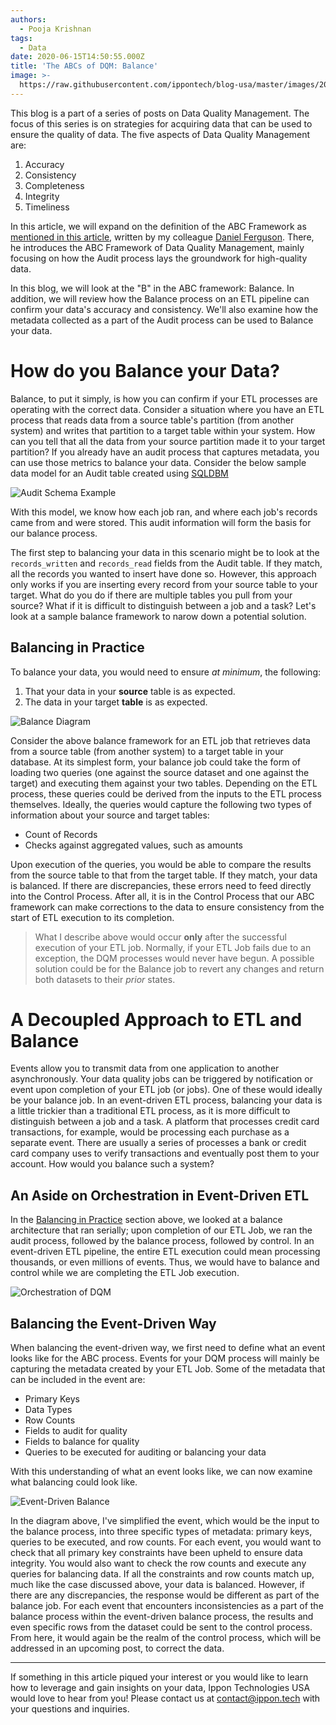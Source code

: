 ```yaml
---
authors:
  - Pooja Krishnan
tags:
  - Data
date: 2020-06-15T14:50:55.000Z
title: 'The ABCs of DQM: Balance'
image: >-
  https://raw.githubusercontent.com/ippontech/blog-usa/master/images/2020/07/abcs-dqm-balance-logo.png
---
```


This blog is a part of a series of posts on Data Quality Management. The focus of this series is on strategies for acquiring data that can be used to ensure the quality of data. The five aspects of Data Quality Management are:

1. Accuracy
2. Consistency
3. Completeness
4. Integrity
5. Timeliness

In this article, we will expand on the definition of the ABC Framework as [mentioned in this article](https://blog.ippon.tech/abcs-of-dqm-audit/), written by my colleague [Daniel Ferguson](https://www.linkedin.com/in/daniel-ferguson-985b7048/). There, he introduces the ABC Framework of Data Quality Management, mainly focusing on how the Audit process lays the groundwork for high-quality data.

In this blog, we will look at the "B" in the ABC framework: Balance. In addition, we will review how the Balance process on an ETL pipeline can confirm your data's accuracy and consistency. We'll also examine how the metadata collected as a part of the Audit process can be used to Balance your data.

# How do you Balance your Data?

Balance, to put it simply, is how you can confirm if your ETL processes are operating with the correct data. Consider a situation where you have an ETL process that reads data from a source table's partition (from another system) and writes that partition to a target table within your system. How can you tell that all the data from your source partition made it to your target partition? If you already have an audit process that captures metadata, you can use those metrics to balance your data. Consider the below sample data model for an Audit table created using [SQLDBM](https://app.sqldbm.com/)

![Audit Schema Example](https://raw.githubusercontent.com/ippontech/blog-usa/master/images/2020/07/abcs-dqm-balance-1.png)

With this model, we know how each job ran, and where each job's records came from and were stored. This audit information will form the basis for our balance process.

The first step to balancing your data in this scenario might be to look at the `records_written` and `records_read` fields from the Audit table. If they match, all the records you wanted to insert have done so. However, this approach only works if you are inserting every record from your source table to your target. What do you do if there are multiple tables you pull from your source? What if it is difficult to distinguish between a job and a task? Let's look at a sample balance framework to narow down a potential solution.

## Balancing in Practice

To balance your data, you would need to ensure _at minimum_, the following:

1. That your data in your **source** table is as expected.
2. The data in your target **table** is as expected.

![Balance Diagram](https://raw.githubusercontent.com/ippontech/blog-usa/master/images/2020/07/abcs-dqm-balance-2.png)

Consider the above balance framework for an ETL job that retrieves data from a source table (from another system) to a target table in your database. At its simplest form, your balance job could take the form of loading two queries (one against the source dataset and one against the target) and executing them against your two tables. Depending on the ETL process, these queries could be derived from the inputs to the ETL process themselves. Ideally, the queries would capture the following two types of information about your source and target tables:

- Count of Records
- Checks against aggregated values, such as amounts

Upon execution of the queries, you would be able to compare the results from the source table to that from the target table. If they match, your data is balanced. If there are discrepancies, these errors need to feed directly into the Control Process. After all, it is in the Control Process that our ABC framework can make corrections to the data to ensure consistency from the start of ETL execution to its completion.

> What I describe above would occur **only** after the successful execution of your ETL job. Normally, if your ETL Job fails due to an exception, the DQM processes would never have begun. A possible solution could be for the Balance job to revert any changes and return both datasets to their _prior_ states.

# A Decoupled Approach to ETL and Balance

Events allow you to transmit data from one application to another asynchronously. Your data quality jobs can be triggered by notification or event upon completion of your ETL job (or jobs). One of these would ideally be your balance job. In an event-driven ETL process, balancing your data is a little trickier than a traditional ETL process, as it is more difficult to distinguish between a job and a task. A platform that processes credit card transactions, for example, would be processing each purchase as a separate event. There are usually a series of processes a bank or credit card company uses to verify transactions and eventually post them to your account. How would you balance such a system?

## An Aside on Orchestration in Event-Driven ETL

In the [Balancing in Practice](#balancing-in-practice) section above, we looked at a balance architecture that ran serially; upon completion of our ETL Job, we ran the audit process, followed by the balance process, followed by control. In an event-driven ETL pipeline, the entire ETL execution could mean processing thousands, or even millions of events. Thus, we would have to balance and control while we are completing the ETL Job execution.

![Orchestration of DQM](https://raw.githubusercontent.com/ippontech/blog-usa/master/images/2020/07/abcs-dqm-balance-3.png)

## Balancing the Event-Driven Way

When balancing the event-driven way, we first need to define what an event looks like for the ABC process. Events for your DQM process will mainly be capturing the metadata created by your ETL Job. Some of the metadata that can be included in the event are:

- Primary Keys
- Data Types
- Row Counts
- Fields to audit for quality
- Fields to balance for quality
- Queries to be executed for auditing or balancing your data

With this understanding of what an event looks like, we can now examine what balancing could look like.

![Event-Driven Balance](https://raw.githubusercontent.com/ippontech/blog-usa/master/images/2020/07/abcs-dqm-balance-4.png)

In the diagram above, I've simplified the event, which would be the input to the balance process, into three specific types of metadata: primary keys, queries to be executed, and row counts. For each event, you would want to check that all primary key constraints have been upheld to ensure data integrity. You would also want to check the row counts and execute any queries for balancing data. If all the constraints and row counts match up, much like the case discussed above, your data is balanced. However, if there are any discrepancies, the response would be different as part of the balance job. For each event that encounters inconsistencies as a part of the balance process within the event-driven balance process, the results and even specific rows from the dataset could be sent to the control process. From here, it would again be the realm of the control process, which will be addressed in an upcoming post, to correct the data.

--------------------------------------------------------------------------------

If something in this article piqued your interest or you would like to learn how to leverage and gain insights on your data, Ippon Technologies USA would love to hear from you! Please contact us at contact@ippon.tech with your questions and inquiries.
